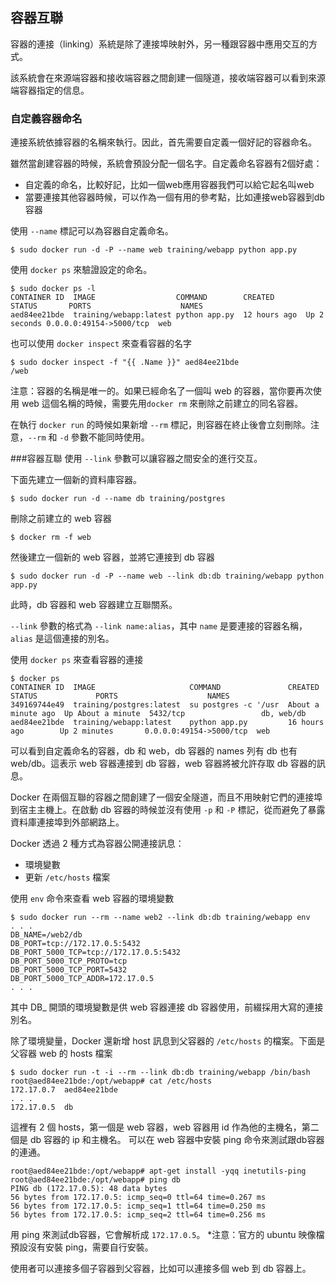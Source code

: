 ## 容器互聯
容器的連接（linking）系統是除了連接埠映射外，另一種跟容器中應用交互的方式。

該系統會在來源端容器和接收端容器之間創建一個隧道，接收端容器可以看到來源端容器指定的信息。

### 自定義容器命名
連接系統依據容器的名稱來執行。因此，首先需要自定義一個好記的容器命名。

雖然當創建容器的時候，系統會預設分配一個名字。自定義命名容器有2個好處：
* 自定義的命名，比較好記，比如一個web應用容器我們可以給它起名叫web
* 當要連接其他容器時候，可以作為一個有用的參考點，比如連接web容器到db容器

使用 `--name` 標記可以為容器自定義命名。
```
$ sudo docker run -d -P --name web training/webapp python app.py
```

使用 `docker ps` 來驗證設定的命名。
```
$ sudo docker ps -l
CONTAINER ID  IMAGE                  COMMAND        CREATED       STATUS       PORTS                    NAMES
aed84ee21bde  training/webapp:latest python app.py  12 hours ago  Up 2 seconds 0.0.0.0:49154->5000/tcp  web
```
也可以使用 `docker inspect` 來查看容器的名字
```
$ sudo docker inspect -f "{{ .Name }}" aed84ee21bde
/web
```
注意：容器的名稱是唯一的。如果已經命名了一個叫 web 的容器，當你要再次使用 web 這個名稱的時候，需要先用`docker rm` 來刪除之前建立的同名容器。

在執行 `docker run` 的時候如果新增 `--rm` 標記，則容器在終止後會立刻刪除。注意，`--rm` 和 `-d` 參數不能同時使用。

###容器互聯
使用 `--link` 參數可以讓容器之間安全的進行交互。

下面先建立一個新的資料庫容器。

```
$ sudo docker run -d --name db training/postgres
```
刪除之前建立的 web 容器
```
$ docker rm -f web
```
然後建立一個新的 web 容器，並將它連接到 db 容器
```
$ sudo docker run -d -P --name web --link db:db training/webapp python app.py
```
此時，db 容器和 web 容器建立互聯關系。

`--link` 參數的格式為 `--link name:alias`，其中 `name` 是要連接的容器名稱，`alias` 是這個連接的別名。

使用 `docker ps` 來查看容器的連接
```
$ docker ps
CONTAINER ID  IMAGE                     COMMAND               CREATED             STATUS             PORTS                    NAMES
349169744e49  training/postgres:latest  su postgres -c '/usr  About a minute ago  Up About a minute  5432/tcp                 db, web/db
aed84ee21bde  training/webapp:latest    python app.py         16 hours ago        Up 2 minutes       0.0.0.0:49154->5000/tcp  web
```
可以看到自定義命名的容器，db 和 web，db 容器的 names 列有 db 也有 web/db。這表示 web 容器連接到 db 容器，web 容器將被允許存取 db 容器的訊息。

Docker 在兩個互聯的容器之間創建了一個安全隧道，而且不用映射它們的連接埠到宿主主機上。在啟動 db 容器的時候並沒有使用 `-p` 和 `-P` 標記，從而避免了暴露資料庫連接埠到外部網路上。

Docker 透過 2 種方式為容器公開連接訊息：
* 環境變數
* 更新 `/etc/hosts` 檔案

使用 `env` 命令來查看 web 容器的環境變數
```
$ sudo docker run --rm --name web2 --link db:db training/webapp env
. . .
DB_NAME=/web2/db
DB_PORT=tcp://172.17.0.5:5432
DB_PORT_5000_TCP=tcp://172.17.0.5:5432
DB_PORT_5000_TCP_PROTO=tcp
DB_PORT_5000_TCP_PORT=5432
DB_PORT_5000_TCP_ADDR=172.17.0.5
. . .
```
其中 DB_ 開頭的環境變數是供 web 容器連接 db 容器使用，前綴採用大寫的連接別名。

除了環境變量，Docker 還新增 host 訊息到父容器的 `/etc/hosts` 的檔案。下面是父容器 web 的 hosts 檔案
```
$ sudo docker run -t -i --rm --link db:db training/webapp /bin/bash
root@aed84ee21bde:/opt/webapp# cat /etc/hosts
172.17.0.7  aed84ee21bde
. . .
172.17.0.5  db
```
這裡有 2 個 hosts，第一個是 web 容器，web 容器用 id 作為他的主機名，第二個是 db 容器的 ip 和主機名。
可以在 web 容器中安裝 ping 命令來測試跟db容器的連通。
```
root@aed84ee21bde:/opt/webapp# apt-get install -yqq inetutils-ping
root@aed84ee21bde:/opt/webapp# ping db
PING db (172.17.0.5): 48 data bytes
56 bytes from 172.17.0.5: icmp_seq=0 ttl=64 time=0.267 ms
56 bytes from 172.17.0.5: icmp_seq=1 ttl=64 time=0.250 ms
56 bytes from 172.17.0.5: icmp_seq=2 ttl=64 time=0.256 ms
```
用 ping 來測試db容器，它會解析成 `172.17.0.5`。
*注意：官方的 ubuntu 映像檔預設沒有安裝 ping，需要自行安裝。

使用者可以連接多個子容器到父容器，比如可以連接多個 web 到 db 容器上。
